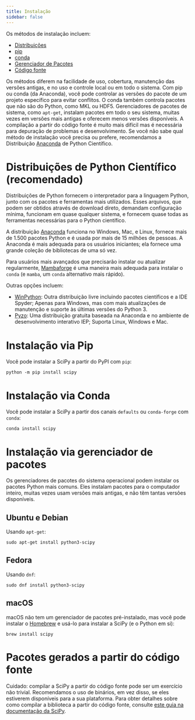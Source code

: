 ```yaml
---
title: Instalação
sidebar: false
---
```


Os métodos de instalação incluem:

- [Distribuições](#distributions)
- [pip](#pip-install)
- [conda](#pip-install)
- [Gerenciador de Pacotes](#package_manager)
- [Código fonte](#source)

Os métodos diferem na facilidade de uso, cobertura, manutenção das versões antigas, e no uso e controle local ou em todo o sistema. Com pip ou
conda (da Anaconda), você pode controlar as versões do pacote de um projeto
específico para evitar conflitos. O conda também controla pacotes que não são do Python,
como MKL ou HDF5. Gerenciadores de pacotes de sistema, como `apt-get`, instalam pacotes em todo o seu sistema, muitas vezes em versões mais antigas e oferecem menos versões disponíveis. A compilação a partir do código fonte é muito mais difícil
mas é necessária para depuração de problemas e desenvolvimento. Se você não sabe qual método
de instalação você precisa ou prefere, recomendamos a Distribuição [Anaconda](https://www.anaconda.com/download/) de Python Científico.

<a name="distributions"></a>

# Distribuições de Python Científico (recomendado)

Distribuições de Python fornecem o interpretador para a linguagem Python, junto com os pacotes e ferramentas mais utilizados. Esses arquivos, que podem ser obtidos através de download direto, demandam configuração mínima, funcionam em quase qualquer sistema, e fornecem quase todas as ferramentas necessárias para o Python científico.

A distribuição [Anaconda](https://www.anaconda.com/download/) funciona no Windows, Mac,
e Linux, fornece mais de 1.500 pacotes Python e é usada por mais de 15
milhões de pessoas. A Anaconda é mais adequada para os usuários iniciantes; ela fornece
uma grande coleção de bibliotecas de uma só vez.

Para usuários mais avançados que precisarão instalar ou atualizar regularmente,
[Mambaforge](https://github.com/conda-forge/miniforge#mambaforge) é uma maneira mais
adequada para instalar o `conda` (e `mamba`, um `conda` alternativo mais rápido).

Outras opções incluem:

- [WinPython](https://winpython.github.io): Outra distribuição livre
  incluindo pacotes científicos e a IDE Spyder; Apenas para Windows, mas
  com mais atualizações de manutenção e suporte às últimas versões do Python 3.
- [Pyzo](https://pyzo.org): Uma distribuição gratuita baseada na Anaconda
  e no ambiente de desenvolvimento interativo IEP; Suporta Linux,
  Windows e Mac.

<a name="pip-install"></a>

# Instalação via Pip

Você pode instalar a SciPy a partir do PyPI com `pip`:

```
python -m pip install scipy
```

<a name="conda-install"></a>

# Instalação via Conda

Você pode instalar a SciPy a partir dos canais `defaults` ou `conda-forge` com `conda`:

```
conda install scipy
```

<a name="package_manager"></a>

# Instalação via gerenciador de pacotes

Os gerenciadores de pacotes do sistema operacional podem instalar os pacotes Python mais comuns.
Eles instalam pacotes para o computador inteiro, muitas vezes usam versões mais antigas,
e não têm tantas versões disponíveis.

## Ubuntu e Debian

Usando `apt-get`:

```
sudo apt-get install python3-scipy
```

## Fedora

Usando `dnf`:

```
sudo dnf install python3-scipy
```

## macOS

macOS não tem um gerenciador de pacotes pré-instalado, mas você pode instalar o
[Homebrew](https://brew.sh/) e usá-lo para instalar a SciPy (e o Python em si):

```
brew install scipy
```

<a name="source"></a>

# Pacotes gerados a partir do código fonte

Cuidado: compilar a SciPy a partir do código fonte pode ser um exercício não trivial. Recomendamos o uso de binários, em vez disso, se eles estiverem disponíveis para a sua plataforma.
Para obter detalhes sobre como compilar a biblioteca a partir do código fonte, consulte
[este guia na documentação da SciPy](https://scipy.github.io/devdocs/building/index.html).
